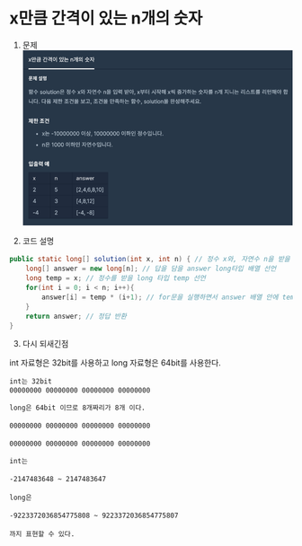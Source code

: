 # x만큼 간격이 있는 n개의 숫자

1. 문제
![Question](../../../img/kyungjun/x만큼-간격이-있는-n개의-숫자.png)

2. 코드 설명

``` java
public static long[] solution(int x, int n) { // 정수 x와, 자연수 n을 받을 파라미터
    long[] answer = new long[n]; // 답을 담을 answer long타입 배열 선언
    long temp = x; // 정수를 받을 long 타입 temp 선언
    for(int i = 0; i < n; i++){
        answer[i] = temp * (i+1); // for문을 실행하면서 answer 배열 안에 temp * 1씩늘어나는 숫자 로 배열에 넣어줌
    }
    return answer; // 정답 반환
}
```

3. 다시 되새긴점   

int 자료형은 32bit를 사용하고 long 자료형은 64bit를 사용한다.   
```
int는 32bit   
00000000 00000000 00000000 00000000
```
```
long은 64bit 이므로 8개짜리가 8개 이다.

00000000 00000000 00000000 00000000

00000000 00000000 00000000 00000000
```

```
int는

-2147483648 ~ 2147483647

long은

-9223372036854775808 ~ 9223372036854775807

까지 표현할 수 있다.
```